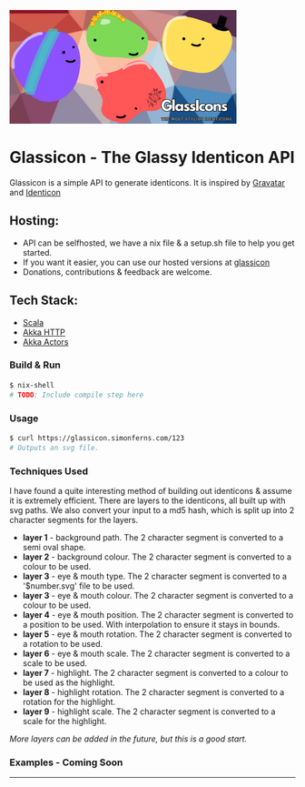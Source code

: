 ![GlassIcons](./src/assets/GlassIcons.png)

# Glassicon - The Glassy Identicon API

Glassicon is a simple API to generate identicons. It is inspired by [Gravatar](https://en.gravatar.com/) and [Identicon](https://identicon.com)

## Hosting:

- API can be selfhosted, we have a nix file & a setup.sh file to help you get started.
- If you want it easier, you can use our hosted versions at [glassicon](https://glassicon.simonferns.com)
- Donations, contributions & feedback are welcome.

## Tech Stack:

- [Scala](https://www.scala-lang.org/)
- [Akka HTTP](https://doc.akka.io/docs/akka-http/current/index.html)
- [Akka Actors](https://doc.akka.io/docs/akka/current/actors.html)

### Build & Run

```bash
$ nix-shell
# TODO: Include compile step here
```

### Usage

```bash
$ curl https://glassicon.simonferns.com/123
# Outputs an svg file.
```

### Techniques Used

I have found a quite interesting method of building out identicons & assume it is extremely efficient.
There are layers to the identicons, all built up with svg paths.
We also convert your input to a md5 hash, which is split up into 2 character segments for the layers.

- **layer 1** - background path. The 2 character segment is converted to a semi oval shape.
- **layer 2** - background colour. The 2 character segment is converted to a colour to be used.
- **layer 3** - eye & mouth type. The 2 character segment is converted to a '$number.svg' file to be used.
- **layer 3** - eye & mouth colour. The 2 character segment is converted to a colour to be used.
- **layer 4** - eye & mouth position. The 2 character segment is converted to a position to be used. With interpolation to ensure it stays in bounds.
- **layer 5** - eye & mouth rotation. The 2 character segment is converted to a rotation to be used.
- **layer 6** - eye & mouth scale. The 2 character segment is converted to a scale to be used.
- **layer 7** - highlight. The 2 character segment is converted to a colour to be used as the highlight.
- **layer 8** - highlight rotation. The 2 character segment is converted to a rotation for the highlight.
- **layer 9** - highlight scale. The 2 character segment is converted to a scale for the highlight.

_More layers can be added in the future, but this is a good start._

### Examples - Coming Soon

---
